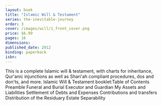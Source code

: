 ```yaml
---
layout: book
title: "Islamic Will & Testament"
series: the-inevitable-journey
order: 3
cover: /images/will/1_front_cover.png
price: $6.99
pages: 16
dimensions:
published_date: 2012
binding: paperback
isbn:
---
```


This is a complete Islamic will & testament, with charts for inheritance, Qur'anic injunctions as well as Shari'ah compliant procedures, dos and don'ts, and more. Islamic Will & Testament booklet:Table of Contents Preamble Funeral and Burial Executor and Guardian My Assets and Liabilities Settlement of Debts and Expenses Contributions and transfers Distribution of the Residuary Estate Separability
